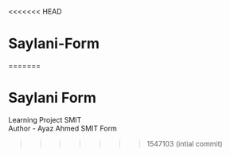 <<<<<<< HEAD
# Saylani-Form
=======
# Saylani Form
Learning Project SMIT 
<br>
Author - Ayaz Ahmed 
SMIT Form

>>>>>>> 1547103 (intial commit)
